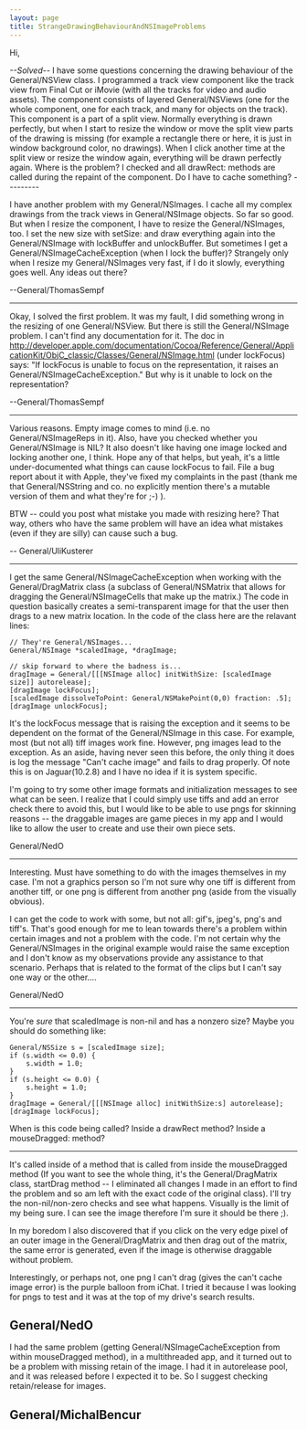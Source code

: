 ```yaml
---
layout: page
title: StrangeDrawingBehaviourAndNSImageProblems
---
```


Hi,

*--Solved--*
I have some questions concerning the drawing behaviour of the General/NSView class. I programmed a track view component like the track view from Final Cut or iMovie (with all the tracks for video and audio assets). The component consists of layered General/NSViews (one for the whole component, one for each track, and many for objects on the track). This component is a part of a split view. Normally everything is drawn perfectly, but when I start to resize the window or move the split view parts of the drawing is missing (for example a rectangle there or here, it is just in window background color, no drawings). When I click another time at the split view or resize the window again, everything will be drawn perfectly again. Where is the problem? I checked and all drawRect: methods are called during the repaint of the component. Do I have to cache something?
*---------*

I have another problem with my General/NSImages. I cache all my complex drawings from the track views in General/NSImage objects. So far so good. But when I resize the component, I have to resize the General/NSImages, too. I set the new size with setSize: and draw everything again into the General/NSImage with lockBuffer and unlockBuffer. But sometimes I get a General/NSImageCacheException (when I lock the buffer)? Strangely only when I resize my General/NSImages very fast, if I do it slowly, everything goes well. Any ideas out there? 

--General/ThomasSempf

----

Okay, I solved the first problem. It was my fault, I did something wrong in the resizing of one General/NSView. But there is still the General/NSImage problem. I can't find any documentation for it. The doc in http://developer.apple.com/documentation/Cocoa/Reference/General/ApplicationKit/ObjC_classic/Classes/General/NSImage.html (under lockFocus) says: "If lockFocus is unable to focus on the representation, it raises an General/NSImageCacheException." But why is it unable to lock on the representation?  

--General/ThomasSempf

----

Various reasons. Empty image comes to mind (i.e. no General/NSImageReps in it). Also, have you checked whether you General/NSImage is NIL? It also doesn't like having one image locked and locking another one, I think. Hope any of that helps, but yeah, it's a little under-documented what things can cause lockFocus to fail. File a bug report about it with Apple, they've fixed my complaints in the past (thank me that General/NSString and co. no explicitly mention there's a mutable version of them and what they're for ;-) ).

BTW -- could you post what mistake you made with resizing here? That way, others who have the same problem will have an idea what mistakes (even if they are silly) can cause such a bug.

-- General/UliKusterer

----

I get the same General/NSImageCacheException when working with the General/DragMatrix class (a subclass of General/NSMatrix that allows for dragging the General/NSImageCells that make up the matrix.)  The code in question basically creates a semi-transparent image for that the user then drags to a new matrix location. In the code of the class here are the relavant lines:

    
    // They're General/NSImages...
    General/NSImage *scaledImage, *dragImage;
    
    // skip forward to where the badness is...
    dragImage = General/[[[NSImage alloc] initWithSize: [scaledImage size]] autorelease];
    [dragImage lockFocus];
    [scaledImage dissolveToPoint: General/NSMakePoint(0,0) fraction: .5];
    [dragImage unlockFocus];


It's the lockFocus message that is raising the exception and it seems to be dependent on the format of the General/NSImage in this case. For  example, most (but not all) tiff images work fine. However, png images lead to the exception. As an aside, having never seen this before, the only thing it does is log the message "Can't cache image" and fails to drag properly. Of note this is on Jaguar(10.2.8) and I have no idea if it is system specific.

I'm going to try some other image formats and initialization messages to see what can be seen. I realize that I could simply use tiffs and add an error check there to avoid this, but I would like to be able to use pngs for skinning reasons -- the draggable images are game pieces in my app and I would like to allow the user to create and use their own piece sets.

General/NedO

----

Interesting. Must have something to do with the images themselves in my case. I'm not a graphics person so I'm not sure why one tiff is different from another tiff, or one png is different from another png (aside from the visually obvious).

I can get the code to work with some, but not all: gif's, jpeg's, png's and tiff's. That's good enough for me to lean towards there's a problem within certain images and not a problem with the code. I'm not certain why the General/NSImages in the original example would raise the same exception and I don't know as my observations provide any assistance to that scenario. Perhaps that is related to the format of the clips but I can't say one way or the other....

General/NedO

----

You're *sure* that     scaledImage is non-nil and has a nonzero size? Maybe you should do something like:

    
    General/NSSize s = [scaledImage size];
    if (s.width <= 0.0) {
        s.width = 1.0;
    }
    if (s.height <= 0.0) {
        s.height = 1.0;
    }
    dragImage = General/[[[NSImage alloc] initWithSize:s] autorelease];
    [dragImage lockFocus];


When is this code being called? Inside a     drawRect method? Inside a     mouseDragged: method?

----
It's called inside of a method that is called from inside the mouseDragged method (If you want to see the whole thing, it's the General/DragMatrix class, startDrag method -- I eliminated all changes I made in an effort to find the problem and so am left with the exact code of the original class). I'll try the non-nil/non-zero checks and see what happens. Visually is the limit of my being sure. I can see the image therefore I'm sure it should be there ;).

In my boredom I also discovered that if you click on the very edge pixel of an outer image in the General/DragMatrix and then drag out of the matrix, the same error is generated, even if the image is otherwise draggable without problem.

Interestingly, or perhaps not, one png I can't drag (gives the can't cache image error) is the purple balloon from iChat. I tried it because I was looking for pngs to test and it was at the top of my drive's search results.

General/NedO
----
I had the same problem (getting General/NSImageCacheException from within mouseDragged method), in a multithreaded app, and it turned out to be a problem with missing retain of the image. I had it in autorelease pool, and it was released before I expected it to be. So I suggest checking retain/release for images. 

General/MichalBencur
----
